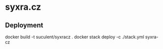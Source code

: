 # syxra.cz

## Deployment

  docker build -t suculent/syxracz .
  docker stack deploy -c ./stack.yml syxra-cz
